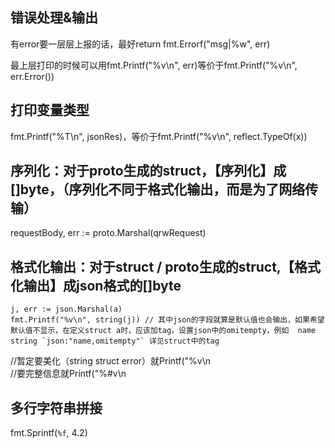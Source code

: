 ## 错误处理&输出
有error要一层层上报的话，最好return fmt.Errorf("msg|%w", err)

最上层打印的时候可以用fmt.Printf("%v\n", err)等价于fmt.Printf("%v\n", err.Error())

## 打印变量类型
fmt.Printf("%T\n", jsonRes)，等价于fmt.Printf("%v\n", reflect.TypeOf(x))

## 序列化：对于proto生成的struct，【序列化】成[]byte，（序列化不同于格式化输出，而是为了网络传输）
requestBody, err := proto.Marshal(qrwRequest)

## 格式化输出：对于struct / proto生成的struct,【格式化输出】成json格式的[]byte
```
j, err := json.Marshal(a)
fmt.Printf("%v\n", string(j)) // 其中json的字段就算是默认值也会输出，如果希望默认值不显示，在定义struct a时，应该加tag，设置json中的omitempty，例如  name string `json:"name,omitempty"` 详见struct中的tag
```
//暂定要美化（string struct error）就Printf("%v\n    
//要完整信息就Printf("%#v\n


## 多行字符串拼接
fmt.Sprintf(`%f`, 4.2)